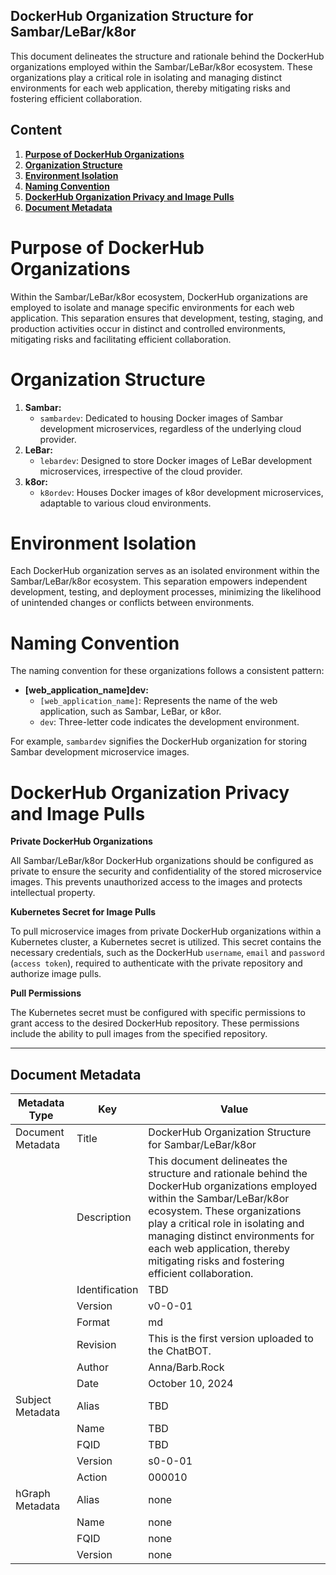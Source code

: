 ## DockerHub Organization Structure for Sambar/LeBar/k8or

This document delineates the structure and rationale behind the DockerHub organizations employed within the Sambar/LeBar/k8or ecosystem. These organizations play a critical role in isolating and managing distinct environments for each web application, thereby mitigating risks and fostering efficient collaboration.

## Content

1. **[Purpose of DockerHub Organizations](#Purpose-of-DockerHub-Organizations)**
2. **[Organization Structure](#Organization-Structure)**
3. **[Environment Isolation](#Environment-Isolation)**
4. **[Naming Convention](#Naming-Convention)**
5. **[DockerHub Organization Privacy and Image Pulls](#DockerHub-Organization-Privacy-and-Image-Pulls)**
6. **[Document Metadata](#Document-Metadata)**

<h1 id="Purpose-of-DockerHub-Organizations">Purpose of DockerHub Organizations</h1>

Within the Sambar/LeBar/k8or ecosystem, DockerHub organizations are employed to isolate and manage specific environments for each web application. This separation ensures that development, testing, staging, and production activities occur in distinct and controlled environments, mitigating risks and facilitating efficient collaboration.

<h1 id="Organization-Structure">Organization Structure</h1>

1. **Sambar:**
   * `sambardev`: Dedicated to housing Docker images of Sambar development microservices, regardless of the underlying cloud provider.
2. **LeBar:**
   * `lebardev`: Designed to store Docker images of LeBar development microservices, irrespective of the cloud provider.
3. **k8or:**
   * `k8ordev`: Houses Docker images of k8or development microservices, adaptable to various cloud environments.

<h1 id="Environment-Isolation">Environment Isolation</h1>

Each DockerHub organization serves as an isolated environment within the Sambar/LeBar/k8or ecosystem. This separation empowers independent development, testing, and deployment processes, minimizing the likelihood of unintended changes or conflicts between environments.

<h1 id="Naming-Convention">Naming Convention</h1>

The naming convention for these organizations follows a consistent pattern:

* **[web_application_name]dev:**
  * `[web_application_name]`: Represents the name of the web application, such as Sambar, LeBar, or k8or.
  * `dev`: Three-letter code indicates the development environment.

For example, `sambardev` signifies the DockerHub organization for storing Sambar development microservice images.

<h1 id="DockerHub-Organization-Privacy-and-Image-Pulls">DockerHub Organization Privacy and Image Pulls</h1>

**Private DockerHub Organizations**

All Sambar/LeBar/k8or DockerHub organizations should be configured as private to ensure the security and confidentiality of the stored microservice images. This prevents unauthorized access to the images and protects intellectual property.

**Kubernetes Secret for Image Pulls**

To pull microservice images from private DockerHub organizations within a Kubernetes cluster, a Kubernetes secret is utilized. This secret contains the necessary credentials, such as the DockerHub `username`, `email` and `password` (`access token`), required to authenticate with the private repository and authorize image pulls.

**Pull Permissions**

The Kubernetes secret must be configured with specific permissions to grant access to the desired DockerHub repository. These permissions include the ability to pull images from the specified repository.

---

<h2 id="Document-Metadata">Document Metadata</h2>

| Metadata Type | Key | Value |
|---|---|---|
| Document Metadata | Title | DockerHub Organization Structure for Sambar/LeBar/k8or |
| | Description | This document delineates the structure and rationale behind the DockerHub organizations employed within the Sambar/LeBar/k8or ecosystem. These organizations play a critical role in isolating and managing distinct environments for each web application, thereby mitigating risks and fostering efficient collaboration. |
| | Identification | TBD | |
| | Version | v0-0-01 | |
| | Format | md | |
| | Revision | This is the first version uploaded to the ChatBOT. |
| | Author | Anna/Barb.Rock |
| | Date | October 10, 2024 |
| Subject Metadata | Alias | TBD |
| |  Name | TBD |
| |  FQID | TBD |
| |  Version | s0-0-01 |
| |  Action | 000010 |
| hGraph Metadata | Alias | none |
| |  Name | none |
| |  FQID | none |
| |  Version | none |